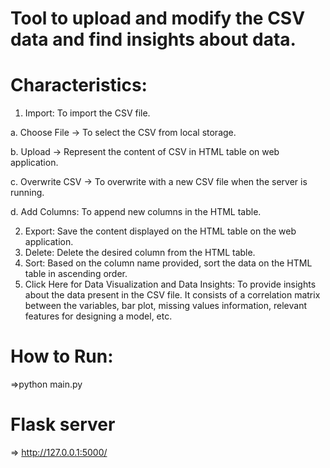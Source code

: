 # Tool to upload and modify the CSV data and find insights about data.

# Characteristics:
1. Import: To import the CSV file.

a. Choose File -> To select the CSV from local storage.

b. Upload -> Represent the content of CSV in HTML table on web application.

c. Overwrite CSV -> To overwrite with a new CSV file when the server is running.

d. Add Columns: To append new columns in the HTML table.

2. Export: Save the content displayed on the HTML table on the web application.
3. Delete: Delete the desired column from the HTML table.
4. Sort: Based on the column name provided, sort the data on the HTML table in ascending order.
6. Click Here for Data Visualization and Data Insights: To provide insights about the data present in the CSV file. It consists of a correlation matrix between the variables, bar plot, missing values information, relevant features for designing a model, etc.


# How to Run:
=>python main.py

# Flask server 
=> http://127.0.0.1:5000/
